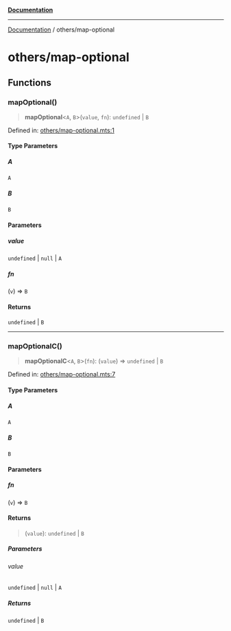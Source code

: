 [**Documentation**](../README.md)

---

[Documentation](../README.md) / others/map-optional

# others/map-optional

## Functions

### mapOptional()

> **mapOptional**\<`A`, `B`\>(`value`, `fn`): `undefined` \| `B`

Defined in: [others/map-optional.mts:1](https://github.com/noshiro-pf/ts-verified/blob/main/src/others/map-optional.mts#L1)

#### Type Parameters

##### A

`A`

##### B

`B`

#### Parameters

##### value

`undefined` | `null` | `A`

##### fn

(`v`) => `B`

#### Returns

`undefined` \| `B`

---

### mapOptionalC()

> **mapOptionalC**\<`A`, `B`\>(`fn`): (`value`) => `undefined` \| `B`

Defined in: [others/map-optional.mts:7](https://github.com/noshiro-pf/ts-verified/blob/main/src/others/map-optional.mts#L7)

#### Type Parameters

##### A

`A`

##### B

`B`

#### Parameters

##### fn

(`v`) => `B`

#### Returns

> (`value`): `undefined` \| `B`

##### Parameters

###### value

`undefined` | `null` | `A`

##### Returns

`undefined` \| `B`
